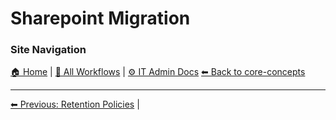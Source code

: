 # Sharepoint Migration

### Site Navigation
[🏠 Home](../../README.md) | [📂 All Workflows](../../users/users.md) | [⚙ IT Admin Docs](../../it-admins/README.md)
[⬅ Back to core-concepts](../README.md)

<!-- description: Documentation about Sharepoint Migration for Your Organization. -->

---

[⬅ Previous: Retention Policies](retention-policies.md) | 